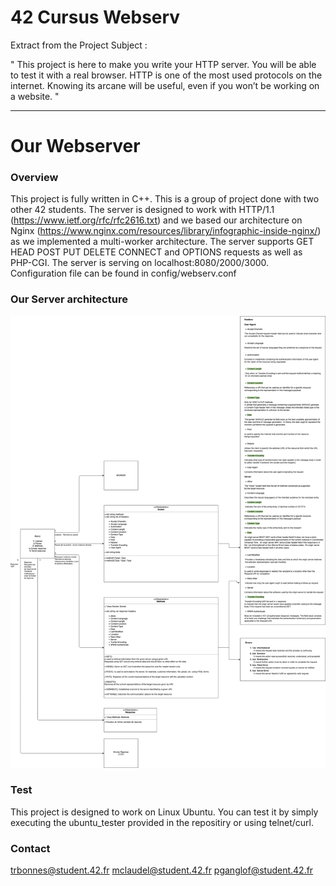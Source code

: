 # 42 Cursus Webserv

Extract from the Project Subject :

" This project is here to make you write your HTTP server. You will be able
to test it with a real browser. HTTP is one of the most used protocols on the internet.
Knowing its arcane will be useful, even if you won’t be working on a website. "

---

Our Webserver
===============

### Overview
This project is fully written in C++. This is a group of project done with two other 42 students.
The server is designed to work with HTTP/1.1 (https://www.ietf.org/rfc/rfc2616.txt) and we based our architecture on Nginx (https://www.nginx.com/resources/library/infographic-inside-nginx/) as we implemented a multi-worker architecture.
The server supports GET HEAD POST PUT DELETE CONNECT and OPTIONS requests as well as PHP-CGI.
The server is serving on localhost:8080/2000/3000. Configuration file can be found in config/webserv.conf

### Our Server architecture

![Alt text](./ressources/Webserver.drawio.png?raw=true)

### Test
This project is designed to work on Linux Ubuntu.
You can test it by simply executing the ubuntu_tester provided in the repositiry or using telnet/curl.

### Contact
trbonnes@student.42.fr
mclaudel@student.42.fr
pganglof@student.42.fr 